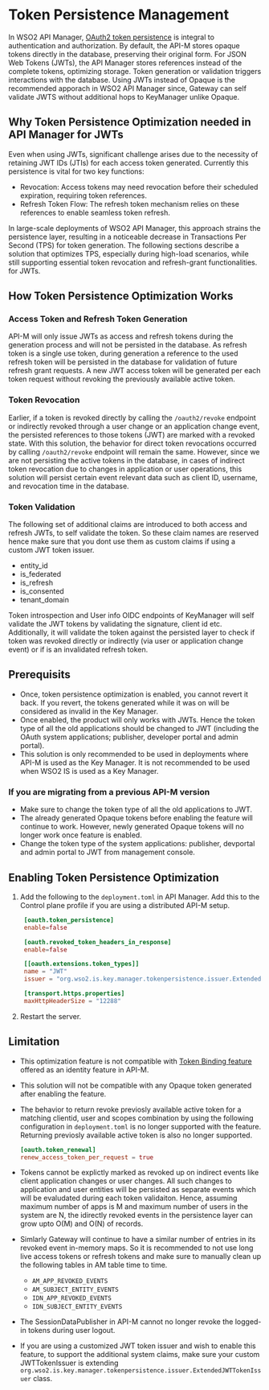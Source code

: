 # Token Persistence Management

In WSO2 API Manager, [OAuth2 token persistence](https://is.docs.wso2.com/en/latest/deploy/token-persistence/) is integral to authentication and authorization. By default, the API-M stores opaque tokens directly in the database, preserving their original form. For JSON Web Tokens (JWTs), the API Manager stores references instead of the complete tokens, optimizing storage. Token generation or validation triggers interactions with the database. Using JWTs instead of Opaque is the recommended apporach in WSO2 API Manager since, Gateway can self validate JWTS without additional hops to KeyManager unlike Opaque.

## Why Token Persistence Optimization needed in API Manager for JWTs

Even when using JWTs, significant challenge arises due to the necessity of retaining JWT IDs (JTIs) for each access token generated. Currently this persistence is vital for two key functions:
   - Revocation: Access tokens may need revocation before their scheduled expiration, requiring token references.
   - Refresh Token Flow: The refresh token mechanism relies on these references to enable seamless token refresh.

In large-scale deployments of WSO2 API Manager, this approach strains the persistence layer, resulting in a noticeable decrease in Transactions Per Second (TPS) for token generation. The following sections describe a solution that optimizes TPS, especially during high-load scenarios, while still supporting essential token revocation and refresh-grant functionalities. for JWTs.

## How Token Persistence Optimization Works

### Access Token and Refresh Token Generation

API-M will only issue JWTs as access and refresh tokens during the generation process and will not be persisted in the database. As refresh token is a single use token, during generation a reference to the used refresh token will be persisted in the database for validation of future refresh grant requests. A new JWT access token will be generated per each token request without revoking the previously available active token.

### Token Revocation

Earlier, if a token is revoked directly by calling the `/oauth2/revoke` endpoint or indirectly revoked through a user change or an application change event, the persisted references to those tokens (JWT) are marked with a revoked state. With this solution, the behavior for direct token revocations occurred by calling `/oauth2/revoke` endpoint will remain the same. However, since we are not persisting the active tokens in the database, in cases of indirect token revocation due to changes in application or user operations, this solution will persist certain event relevant data such as client ID, username, and revocation time in the database.

### Token Validation

The following set of additional claims are introduced to both access and refresh JWTs, to self validate the token. So these claim names are reserved hence make sure that you dont use them as custom claims if using a custom JWT token issuer.
- entity_id
- is_federated
- is_refresh
- is_consented
- tenant_domain

Token introspection and User info OIDC endpoints of KeyManager will self validate the JWT tokens by validating the signature, client id etc. Additionally, it will validate the token against the persisted layer to check if token was revoked directly or indirectly (via user or application change event) or if is an invalidated refresh token.


## Prerequisits 

- Once, token persistence optimization is enabled, you cannot revert it back. If you revert, the tokens generated while it was on will be considered as invalid in the Key Manager.
- Once enabled, the product will only works with JWTs. Hence the token type of all the old applications should be changed to JWT (including the OAuth system applications; publisher, developer portal and admin portal).
- This solution is only recommended to be used in deployments where API-M is used as the Key Manager. It is not recommended to be used when WSO2 IS is used as a Key Manager.


### If you are migrating from a previous API-M version

- Make sure to change the token type of all the old applications to JWT. 
- The already generated Opaque tokens before enabling the feature will continue to work. However, newly generated Opaque tokens will no longer work once feature is enabled.
- Change the token type of the system applications: publisher, devportal and admin portal to JWT from management console.


## Enabling Token Persistence Optimization

1. Add the following to the `deployment.toml` in API Manager. Add this to the Control plane profile if you are using a distributed API-M setup.
    

   ```toml
    [oauth.token_persistence]
    enable=false

    [oauth.revoked_token_headers_in_response]
    enable=false

    [[oauth.extensions.token_types]]
    name = "JWT"
    issuer = "org.wso2.is.key.manager.tokenpersistence.issuer.ExtendedJWTTokenIssuer"

    [transport.https.properties]
    maxHttpHeaderSize = "12288"
   ```
   
2. Restart the server.

## Limitation

- This optimization feature is not compatible with [Token Binding feature](https://is.docs.wso2.com/en/next/references/token-binding/) offered as an identity feature in API-M.
- This solution will not be compatible with any Opaque token generated after enabling the feature.
- The behavior to return revoke previosly available active token for a matching clientid, user and scopes combination by using the following configuration in `deployment.toml` is no longer supported with the feature. Returning previosly available active token is also no longer supported.

    ```toml
    [oauth.token_renewal]
    renew_access_token_per_request = true
    ``` 
- Tokens cannot be explictly marked as revoked up on indirect events like client application changes or user changes. All such changes to application and user entities will be persisted as separate events which will be evaludated during each token validaiton. Hence, assuming maximum number of apps is M and maximum number of users in the system are N, the idirectly revoked events in the persistence layer can grow upto O(M) and O(N) of records. 
- Simlarly Gateway will continue to have a similar number of entries in its revoked event in-memory maps. So it is recommended to not use long live access tokens or refresh tokens and make sure to manually clean up the following tables in AM table time to time.

     - `AM_APP_REVOKED_EVENTS`
     - `AM_SUBJECT_ENTITY_EVENTS`
     - `IDN_APP_REVOKED_EVENTS`
     - `IDN_SUBJECT_ENTITY_EVENTS`
- The SessionDataPublisher in API-M cannot no longer revoke the logged-in tokens during user logout.
- If you are using a customized JWT token issuer and wish to enable this feature, to support the additional system claims, make sure your custom JWTTokenIssuer is extending `org.wso2.is.key.manager.tokenpersistence.issuer.ExtendedJWTTokenIssuer` class.
